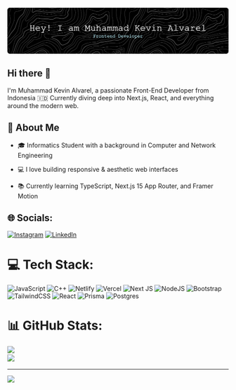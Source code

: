 ![Muhammad Kevin Alvarel](img/header.png)

## Hi there 👋

I'm Muhammad Kevin Alvarel, a passionate Front-End Developer from Indonesia 🇮🇩
Currently diving deep into Next.js, React, and everything around the modern web.

## 🚀 About Me

- 🎓 Informatics Student with a background in Computer and Network Engineering

- 💻 I love building responsive & aesthetic web interfaces

- 📚 Currently learning TypeScript, Next.js 15 App Router, and Framer Motion

## 🌐 Socials:

[![Instagram](https://img.shields.io/badge/Instagram-%23E4405F.svg?logo=Instagram&logoColor=white)](https://instagram.com/kevinalvrl_) [![LinkedIn](https://img.shields.io/badge/LinkedIn-%230077B5.svg?logo=linkedin&logoColor=white)](linkedin.com/in/muhammad-kevin-alvarel-992974355/)

# 💻 Tech Stack:

![JavaScript](https://img.shields.io/badge/javascript-%23323330.svg?style=for-the-badge&logo=javascript&logoColor=%23F7DF1E) ![C++](https://img.shields.io/badge/c++-%2300599C.svg?style=for-the-badge&logo=c%2B%2B&logoColor=white) ![Netlify](https://img.shields.io/badge/netlify-%23000000.svg?style=for-the-badge&logo=netlify&logoColor=#00C7B7) ![Vercel](https://img.shields.io/badge/vercel-%23000000.svg?style=for-the-badge&logo=vercel&logoColor=white) ![Next JS](https://img.shields.io/badge/Next-black?style=for-the-badge&logo=next.js&logoColor=white) ![NodeJS](https://img.shields.io/badge/node.js-6DA55F?style=for-the-badge&logo=node.js&logoColor=white) ![Bootstrap](https://img.shields.io/badge/bootstrap-%238511FA.svg?style=for-the-badge&logo=bootstrap&logoColor=white) ![TailwindCSS](https://img.shields.io/badge/tailwindcss-%2338B2AC.svg?style=for-the-badge&logo=tailwind-css&logoColor=white) ![React](https://img.shields.io/badge/react-%2320232a.svg?style=for-the-badge&logo=react&logoColor=%2361DAFB) ![Prisma](https://img.shields.io/badge/Prisma-3982CE?style=for-the-badge&logo=Prisma&logoColor=white) ![Postgres](https://img.shields.io/badge/postgres-%23316192.svg?style=for-the-badge&logo=postgresql&logoColor=white)

# 📊 GitHub Stats:

![](https://nirzak-streak-stats.vercel.app/?user=kevinalvarel&theme=dark&hide_border=false)<br/>
![](https://github-readme-stats.vercel.app/api/top-langs/?username=kevinalvarel&theme=dark&hide_border=false&include_all_commits=false&count_private=false&layout=compact)

---

[![](https://visitcount.itsvg.in/api?id=kevinalvarel&icon=0&color=0)](https://visitcount.itsvg.in)

<!-- Proudly created with GPRM ( https://gprm.itsvg.in ) -->

<!--
**kevinalvarel/kevinalvarel** is a ✨ _special_ ✨ repository because its `README.md` (this file) appears on your GitHub profile.

Here are some ideas to get you started:

- 🔭 I’m currently working on ...
- 🌱 I’m currently learning ...
- 👯 I’m looking to collaborate on ...
- 🤔 I’m looking for help with ...
- 💬 Ask me about ...
- 📫 How to reach me: ...
- 😄 Pronouns: ...
- ⚡ Fun fact: ...
-->
